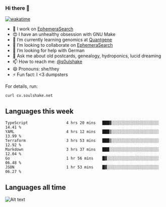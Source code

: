 ### Hi there 👋

[![wakatime](https://wakatime.com/badge/user/08339702-a231-40c4-8838-d449bd2ff951.svg)](https://wakatime.com/@08339702-a231-40c4-8838-d449bd2ff951)

<!--
**soulshake/soulshake** is a ✨ _special_ ✨ repository because its `README.md` (this file) appears on your GitHub profile.

Here are some ideas to get you started:

- 🔭 I’m currently working on ...
- 🌱 I’m currently learning ...
- 👯 I’m looking to collaborate on ...
- 🤔 I’m looking for help with ...
- 💬 Ask me about ...
- 📫 How to reach me: ...
- 😄 Pronouns: ...
- ⚡ Fun fact: ...
-->


- 🔭 I work on [EphemeraSearch](https://www.ephemerasearch.com/)
- 😍 I have an unhealthy obsession with GNU Make
- :dna: I’m currently learning genomics at [Quantgene](https://www.quantgene.com/)
- 👯 I’m looking to collaborate on [EphemeraSearch](https://www.ephemerasearch.com/)
- 🤔 I’m looking for help with German
- 💬 Ask me about old postcards, genealogy, hydroponics, lucid dreaming
- 📫 How to reach me: [@s0ulshake](https://twitter.com/soulshake)
- 😄 Pronouns: she/they
- ⚡ Fun fact: I <3 dumpsters

For details, run:

```
curl cv.soulshake.net
```

## Languages this week

<!--START_SECTION:waka-->

```text
TypeScript                 4 hrs 20 mins   ███▓░░░░░░░░░░░░░░░░░░░░░   14.41 %
YAML                       4 hrs 12 mins   ███▒░░░░░░░░░░░░░░░░░░░░░   13.99 %
Terraform                  3 hrs 53 mins   ███▒░░░░░░░░░░░░░░░░░░░░░   12.92 %
Markdown                   3 hrs 37 mins   ███░░░░░░░░░░░░░░░░░░░░░░   12.04 %
Go                         1 hr 56 mins    █▓░░░░░░░░░░░░░░░░░░░░░░░   06.48 %
JSON                       1 hr 53 mins    █▓░░░░░░░░░░░░░░░░░░░░░░░   06.27 %
```

<!--END_SECTION:waka-->

## Languages all time
![Alt text](https://wakatime.com/share/@aj/6aa10b67-a5e9-4fb1-acaf-8692f4385172.svg)
